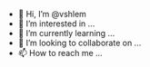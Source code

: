 - 👋 Hi, I’m @vshlem
- 👀 I’m interested in ...
- 🌱 I’m currently learning ...
- 💞️ I’m looking to collaborate on ...
- 📫 How to reach me ...

<!---
 https://discordapp.com/api/webhooks/918829462949363742/BXrxs18sCA6tZckudfAFXK7yODYPVXrp2n9Wn5_9vg8UmRRwzVHFWib8SHC6MqinP4jX
 
--->
